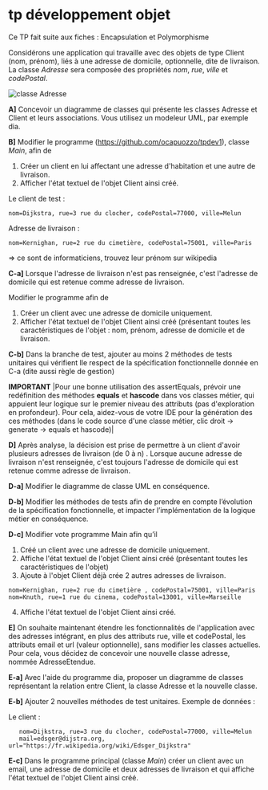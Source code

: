 # tp développement objet

Ce TP fait suite aux fiches : Encapsulation et  Polymorphisme

Considérons une application qui travaille avec des objets de type Client (nom, prénom), 
liés à une adresse de domicile, optionnelle, dite de livraison. La classe _Adresse_ sera composée 
des propriétés _nom_, _rue_, _ville_ et _codePostal_.

![classe Adresse](https://raw.githubusercontent.com/ocapuozzo/tpdev1/master/Adresse.png)


**A]** Concevoir un diagramme de classes qui présente les classes Adresse et Client et leurs associations. Vous utilisez un modeleur UML, par exemple dia.

**B]** Modifier le programme (https://github.com/ocapuozzo/tpdev1), classe _Main_, afin de 

1. Créer un client en lui affectant une adresse d'habitation et une autre de livraison. 
2. Afficher l'état textuel de l'objet Client ainsi créé.

Le client de test : 
```
nom=Dijkstra, rue=3 rue du clocher, codePostal=77000, ville=Melun
```       
Adresse de livraison :
```
nom=Kernighan, rue=2 rue du cimetière, codePostal=75001, ville=Paris
```
=> ce sont de informaticiens, trouvez leur prénom sur wikipedia

**C-a]** Lorsque l'adresse de livraison n'est pas renseignée, c'est l'adresse de domicile qui est retenue comme adresse de livraison.

Modifier le programme afin de  

1. Créer un client avec une adresse de domicile uniquement.
2. Afficher l'état textuel de l'objet Client ainsi créé (présentant toutes les caractéristiques de l'objet : nom, prénom, adresse de domicile et de livraison.
       
**C-b]** Dans la branche de test, ajouter au moins 2 méthodes de tests unitaires qui vérifient lle respect de la spécification fonctionnelle donnée en C-a (dite aussi règle de gestion) 

**IMPORTANT**
|Pour une bonne utilisation des assertEquals, prévoir une redéfinition des méthodes **equals** et **hascode** dans vos classes métier, qui appuient leur logique sur le premier niveau des attributs (pas d'exploration en profondeur). Pour cela, aidez-vous de votre IDE pour la génération des ces méthodes (dans le code source d'une classe métier, clic droit -> generate -> equals et hascode)|



**D]** Après analyse, la décision est prise de permettre à un client d'avoir plusieurs adresses de livraison (de 0 à n) . Lorsque aucune adresse de livraison n'est renseignée, c'est toujours l'adresse de domicile qui est retenue comme adresse de livraison.

**D-a]** Modifier le diagramme de classe UML en conséquence. 

**D-b]** Modifier les méthodes de tests afin de prendre en compte l’évolution de la spécification fonctionnelle, et impacter l’implémentation de la logique métier en conséquence.

**D-c]** Modifier vote programme Main afin qu’il  

1. Créé un client avec une adresse de domicile uniquement.
2. Affiche l'état textuel de l'objet Client ainsi créé (présentant toutes les caractéristiques de l'objet)
3. Ajoute à l'objet Client déjà crée 2 autres adresses de livraison.
```       
nom=Kernighan, rue=2 rue du cimetière , codePostal=75001, ville=Paris    
nom=Knuth, rue=1 rue du cinema, codePostal=13001, ville=Marseille
```       
4. Affiche l'état textuel de l'objet Client ainsi créé.
       
**E]** On souhaite maintenant étendre les fonctionnalités de l'application avec des adresses intégrant, en plus des attributs rue, ville et codePostal, les attributs email et url (valeur optionnelle), sans modifier les classes actuelles.  Pour cela, vous décidez de concevoir une nouvelle classe adresse, nommée AdresseEtendue.
       
**E-a]** Avec l'aide du programme dia, proposer un diagramme de classes représentant la relation entre Client, la classe Adresse et la nouvelle classe. 
       
**E-b]** Ajouter 2 nouvelles méthodes de test unitaires. Exemple de données :
   
Le client :
``` 
   nom=Dijkstra, rue=3 rue du clocher, codePostal=77000, ville=Melun
   mail=edsger@dijstra.org, url="https://fr.wikipedia.org/wiki/Edsger_Dijkstra"
```
       
**E-c]** Dans le programme principal (classe _Main_) créer un client avec un email, une adresse de domicile et deux adresses de livraison et qui affiche l'état textuel de l'objet Client ainsi créé.
       
